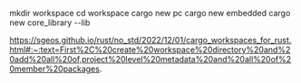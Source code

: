 mkdir workspace
cd workspace
cargo new pc
cargo new embedded
cargo new core_library --lib

https://sgeos.github.io/rust/no_std/2022/12/01/cargo_workspaces_for_rust.html#:~:text=First%2C%20create%20workspace%20directory%20and%20add%20all%20of,project%20level%20metadata%20and%20all%20of%20member%20packages.